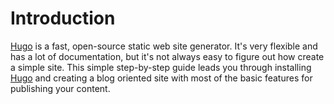 # Introduction

[Hugo][hugo] is a fast, open-source static web site generator. It's very flexible and has a lot of documentation, but
it's not always easy to figure out how create a simple site. This simple step-by-step guide leads you through installing
[Hugo][hugo] and creating a blog oriented site with most of the basic features for publishing your content.

<!-- ref links -->
[hugo]: https://gohugo.io/ "Hugo home page"
